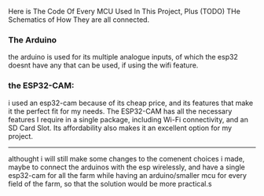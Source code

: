 Here is The Code Of Every MCU Used In This Project, Plus (TODO) THe Schematics of How They are all connected.

### The Arduino
  the arduino is used for its multiple analogue inputs, of which the esp32 doesnt have any that can be used, if using the wifi feature.

### the ESP32-CAM:
i used an esp32-cam because of its cheap price, and its features that make it the perfect fit for my needs. The ESP32-CAM has all the necessary features I require in a single package, including Wi-Fi connectivity, and an SD Card Slot. Its affordability also makes it an excellent option for my project.

-----------

althought i will still make some changes to the comenent choices i made, maybe to connect the arduinos with the esp wirelessly, and have a single esp32-cam for all the farm while having an arduino/smaller mcu for every field of the farm, so that the solution would be more practical.s
